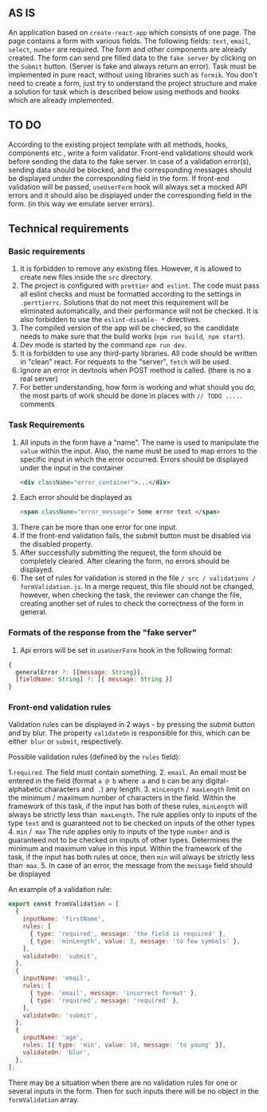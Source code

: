 ## AS IS

An application based on `create-react-app` which consists of one page. The page contains a form with various fields. The following fields: `text`, `email`, `select`, `number` are required. The form and other components are already created. The form can send pre filled data to the `fake server` by clicking on the `Submit` button. (Server is fake and always return an error). Task must be implemented in pure react, without using libraries such as `formik`.
You don't need to create a form, just try to understand the project structure and make a solution for task which is described below using methods and hooks which are already implemented.

## TO DO

According to the existing project template with all methods, hooks, components etc., write a form validator. Front-end validations should work before sending the data to the fake server. In case of a validation error(s), sending data should be blocked, and the corresponding messages should be displayed under the corresponding field in the form.
If front-end validation will be passed, `useUserForm` hook will always set a mocked API errors and it should also be displayed under the corresponding field in the form. (in this way we emulate server errors).

## Technical requirements

### Basic requirements

1. It is forbidden to remove any existing files. However, it is allowed to create new files inside the `src` directory.
2. The project is configured with `prettier` and` eslint`. The code must pass all eslint checks and must be formatted according to the settings in `.perttierrc`. Solutions that do not meet this requirement will be eliminated automatically, and their performance will not be checked. It is also forbidden to use the `eslint-disable- *` directives.
3. The compiled version of the app will be checked, so the candidate needs to make sure that the build works (`npm run build`,` npm start`).
4. Dev mode is started by the command `npm run dev`.
5. It is forbidden to use any third-party libraries. All code should be written in "clean" react. For requests to the "server", `fetch` will be used.
6. Ignore an error in devtools when POST method is called. (there is no a real server)
7. For better understanding, how form is working and what should you do, the most parts of work should be done in places with `// TODO .....` comments

### Task Requirements

1. All inputs in the form have a "name". The name is used to manipulate the `value` within the input. Also, the name must be used to map errors to the specific input in which the error occurred. Errors should be displayed under the input in the container
   ```html
   <div className="error_container">...</div>
   ```
2. Each error should be displayed as
   ```html
   <span className="error_message"> Some error text </span>
   ```
3. There can be more than one error for one input.
4. If the front-end validation fails, the submit button must be disabled via the disabled property.
5. After successfully submitting the request, the form should be completely cleared. After clearing the form, no errors should be displayed.
6. The set of rules for validation is stored in the file `/ src / validations / formValidation.js`. In a merge request, this file should not be changed, however, when checking the task, the reviewer can change the file, creating another set of rules to check the correctness of the form in general.

### Formats of the response from the "fake server"

1. Api errors will be set in `useUserForm` hook in the following format:

```javascript
{
  generalError ?: [{message: String}],
  [fieldName: String] ?: [{ message: String }]
}
```

### Front-end validation rules

Validation rules can be displayed in 2 ways - by pressing the submit button and by blur. The property `validateOn` is responsible for this, which can be either` blur` or `submit`, respectively.

Possible validation rules (defined by the `rules` field):

1.`required`. The field must contain something. 2. `email`. An email must be entered in the field (format `a @ b` where` a` and `b` can be any digital-alphabetic characters and` .`) any length. 3. `minLength` /` maxLength` limit on the minimum / maximum number of characters in the field. Within the framework of this task, if the input has both of these rules, `minLength` will always be strictly less than` maxLength`. The rule applies only to inputs of the type `text` and is guaranteed not to be checked on inputs of the other types 4. `min` /` max` The rule applies only to inputs of the type `number` and is guaranteed not to be checked on inputs of other types. Determines the minimum and maximum value in this input. Within the framework of the task, if the input has both rules at once, then `min` will always be strictly less than` max`. 5. In case of an error, the message from the `message` field should be displayed

An example of a validation rule:

```javascript
export const fromValidation = [
  {
    inputName: 'firstName',
    rules: [
      { type: 'required', message: 'the field is required' },
      { type: 'minLength', value: 3, message: 'to few symbols' },
    ],
    validateOn: 'submit',
  },
  {
    inputName: 'email',
    rules: [
      { type: 'email', message: 'incorrect format' },
      { type: 'required', message: 'required' },
    ],
    validateOn: 'submit',
  },
  {
    inputName: 'age',
    rules: [{ type: 'min', value: 18, message: 'to young' }],
    validateOn: 'blur',
  },
];
```

There may be a situation when there are no validation rules for one or several inputs in the form. Then for such inputs there will be no object in the `formValidation` array.
